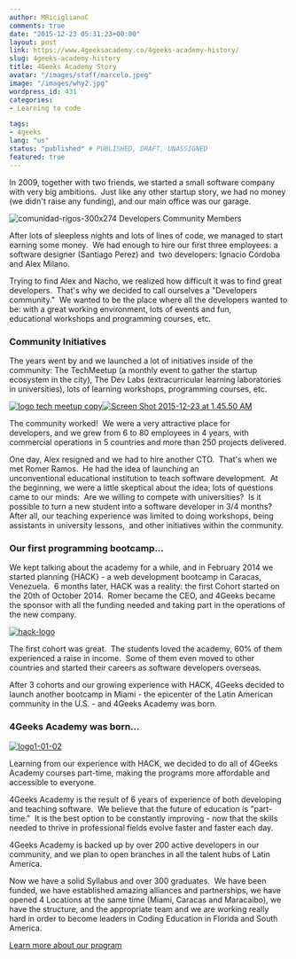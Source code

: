 ```yaml
---
author: MRiciglianoC
comments: true
date: "2015-12-23 05:31:23+00:00"
layout: post
link: https://www.4geeksacademy.co/4geeks-academy-history/
slug: 4geeks-academy-history
title: 4Geeks Academy Story
avatar: "/images/staff/marcelo.jpeg"
image: "/images/why2.jpg"
wordpress_id: 431
categories:
- Learning to code

tags:
- 4geeks
lang: "us"
status: "published" # PUBLISHED, DRAFT, UNASSIGNED
featured: true
---
```


In 2009, together with two friends, we started a small software company with very big ambitions.  Just like any other startup story, we had no money (we didn't raise any funding), and our main office was our garage.

![comunidad-rigos-300x274](https://old.4geeksacademy.co/wp-content/uploads/2015/12/comunidad-rigos-300x274-1.png) Developers Community Members

After lots of sleepless nights and lots of lines of code, we managed to start earning some money.  We had enough to hire our first three employees: a software designer (Santiago Perez) and  two developers: Ignacio Córdoba and Alex Milano.

Trying to find Alex and Nacho, we realized how difficult it was to find great developers.  That's why we decided to call ourselves a "Developers community."  We wanted to be the place where all the developers wanted to be: with a great working environment, lots of events and fun, educational workshops and programming courses, etc.


### Community Initiatives


The years went by and we launched a lot of initiatives inside of the community: The TechMeetup (a monthly event to gather the startup ecosystem in the city), The Dev Labs (extracurricular learning laboratories in universities), lots of learning workshops, programming courses, etc.


[![logo tech meetup copy](https://4geeksacademy.co/wp-content/uploads/2015/12/logo-tech-meetup-copy-1.png)](https://4geeksacademy.co/wp-content/uploads/2015/12/logo-tech-meetup-copy-1.png)[![Screen Shot 2015-12-23 at 1.45.50 AM](https://4geeksacademy.co/wp-content/uploads/2015/12/Screen-Shot-2015-12-23-at-1.45.50-AM-1.png)](https://4geeksacademy.co/wp-content/uploads/2015/12/Screen-Shot-2015-12-23-at-1.45.50-AM-1.png)


The community worked!  We were a very attractive place for developers, and we grew from 6 to 80 employees in 4 years, with commercial operations in 5 countries and more than 250 projects delivered.

One day, Alex resigned and we had to hire another CTO.  That's when we met Romer Ramos.  He had the idea of launching an unconventional educational institution to teach software development.  At the beginning, we were a little skeptical about the idea; lots of questions came to our minds:  Are we willing to compete with universities?  Is it possible to turn a new student into a software developer in 3/4 months?  After all, our teaching experience was limited to doing workshops, being assistants in university lessons,  and other initiatives within the community.




### Our first programming bootcamp...


We kept talking about the academy for a while, and in February 2014 we started planning {HACK} - a web development bootcamp in Caracas, Venezuela.  6 months later, HACK was a reality: the first Cohort started on the 20th of October 2014.  Romer became the CEO, and 4Geeks became the sponsor with all the funding needed and taking part in the operations of the new company.

[![hack-logo](https://4geeksacademy.co/wp-content/uploads/2015/12/hack-logo1-1.png)](https://4geeksacademy.co/wp-content/uploads/2015/12/hack-logo1-1.png)

The first cohort was great.  The students loved the academy, 60% of them experienced a raise in income.  Some of them even moved to other countries and started their careers as software developers overseas.

After 3 cohorts and our growing experience with HACK, 4Geeks decided to launch another bootcamp in Miami - the epicenter of the Latin American community in the U.S. - and 4Geeks Academy was born.


### 4Geeks Academy was born...


[![logo1-01-02](https://4geeksacademy.co/wp-content/uploads/2015/12/logo1-01-02-1.png)](https://4geeksacademy.co/wp-content/uploads/2015/12/logo1-01-02-1.png)

Learning from our experience with HACK, we decided to do all of 4Geeks Academy courses part-time, making the programs more affordable and accessible to everyone.

4Geeks Academy is the result of 6 years of experience of both developing and teaching software.  We believe that the future of education is "part-time."  It is the best option to be constantly improving - now that the skills needed to thrive in professional fields evolve faster and faster each day.

4Geeks Academy is backed up by over 200 active developers in our community, and we plan to open branches in all the talent hubs of Latin America.

Now we have a solid Syllabus and over 300 graduates.  We have been funded, we have established amazing alliances and partnerships, we have opened 4 Locations at the same time (Miami, Caracas and Maracaibo), we have the structure, and the appropriate team and we are working really hard in order to become leaders in Coding Education in Florida and South America.


[Learn more about our program](https://www.4geeksacademy.co/calendar/?)
